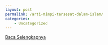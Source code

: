 ```yaml
---
layout: post
permalink: /arti-mimpi-tersesat-dalam-islam/
categories:
    - Uncategorized
---
```


[Baca Selengkapnya](/05)